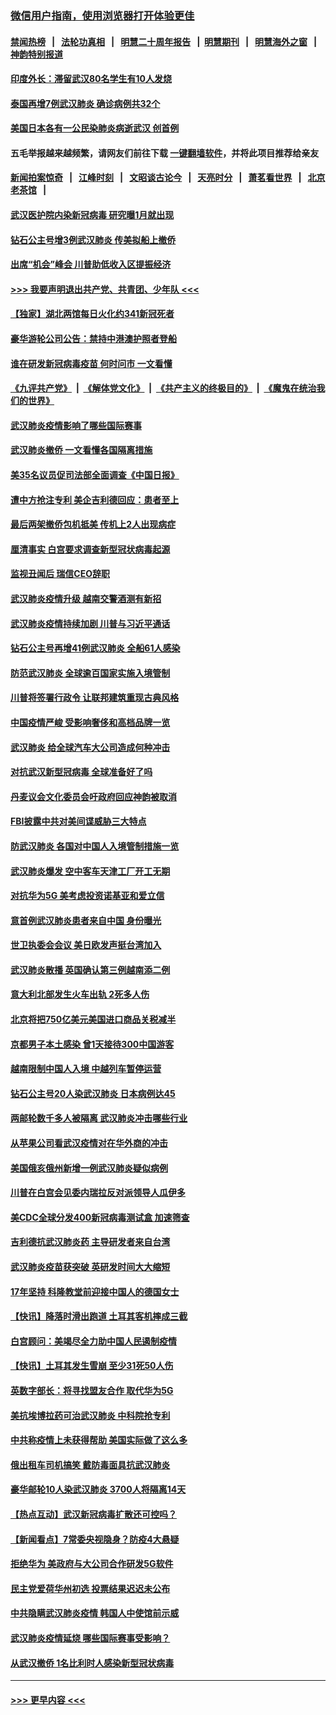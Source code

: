 ### [微信用户指南，使用浏览器打开体验更佳](https://github.com/gfw-breaker/banned-news1/blob/master/indexes/wechat-guide.md?t=0)
#### [禁闻热榜](热点新闻.md?t=0)  &nbsp;&nbsp;|&nbsp;&nbsp; [法轮功真相](https://github.com/gfw-breaker/truth/blob/master/README.md?t=0) &nbsp;&nbsp;|&nbsp;&nbsp; [明慧二十周年报告](https://github.com/gfw-breaker/mh-reports/blob/master/README.md?t=0) &nbsp;&nbsp;|&nbsp;&nbsp;[明慧期刊](https://github.com/gfw-breaker/mh-qikan) &nbsp;&nbsp;|&nbsp;&nbsp; [明慧海外之窗](https://github.com/gfw-breaker/mh-news/blob/master/README.md?t=0) &nbsp;&nbsp;|&nbsp;&nbsp; [神韵特别报道](https://github.com/gfw-breaker/mh-news/blob/master/shenyun.md?t=0)
#### [印度外长：滞留武汉80名学生有10人发烧](../pages/nsc418/n11853821.md?t=02081933) 
#### [泰国再增7例武汉肺炎 确诊病例共32个](../pages/nsc418/n11853808.md?t=02081933) 
#### [美国日本各有一公民染肺炎病逝武汉 创首例](../pages/nsc418/n11853509.md?t=02081933) 
#### 五毛举报越来越频繁，请网友们前往下载 [一键翻墙软件](https://github.com/gfw-breaker/ssr-accounts)，并将此项目推荐给亲友
#### [新闻拍案惊奇](https://github.com/gfw-breaker/banned-news1/blob/master/pages/link4.md) &nbsp;&nbsp;|&nbsp;&nbsp; [江峰时刻](https://github.com/gfw-breaker/banned-news1/blob/master/pages/link4.md) &nbsp;&nbsp;|&nbsp;&nbsp; [文昭谈古论今](https://github.com/gfw-breaker/banned-news1/blob/master/pages/link4.md) &nbsp;&nbsp;|&nbsp;&nbsp; [天亮时分](https://github.com/gfw-breaker/banned-news1/blob/master/pages/link4.md) &nbsp;&nbsp;|&nbsp;&nbsp; [萧茗看世界](https://github.com/gfw-breaker/banned-news1/blob/master/pages/link4.md) &nbsp;&nbsp;|&nbsp;&nbsp; [北京老茶馆](https://github.com/gfw-breaker/banned-news1/blob/master/pages/link4.md) &nbsp;&nbsp;|&nbsp;&nbsp; 
#### [武汉医护院内染新冠病毒 研究曝1月就出现](../pages/nsc418/n11852928.md?t=02081933) 
#### [钻石公主号增3例武汉肺炎 传美拟船上撤侨](../pages/nsc418/n11853240.md?t=02081933) 
#### [出席“机会”峰会 川普助低收入区提振经济](../pages/nsc418/n11853232.md?t=02081933) 
#### [>>> 我要声明退出共产党、共青团、少年队 <<<](https://github.com/begood0513/goodnews/blob/master/quit/letter.md) 
#### [【独家】湖北两馆每日火化约341新冠死者](../pages/nsc418/n11845444.md?t=02081933) 
#### [豪华游轮公司公告：禁持中港澳护照者登船](../pages/nsc418/n11852761.md?t=02081933) 
#### [谁在研发新冠病毒疫苗 何时问市 一文看懂](../pages/nsc418/n11852840.md?t=02081933) 
#### [《九评共产党》](https://github.com/begood0513/9ping.md/blob/master/README.md) &nbsp;|&nbsp; [《解体党文化》](../../../../jtdwh.md/blob/master/README.md)  &nbsp;|&nbsp; [《共产主义的终极目的》](../../../../gczydzjmd.md/blob/master/README.md) &nbsp;|&nbsp; [《魔鬼在统治我们的世界》](../../../../mgztzwmdsj.md/blob/master/README.md) 
#### [武汉肺炎疫情影响了哪些国际赛事](../pages/nsc418/n11852441.md?t=02081933) 
#### [武汉肺炎撤侨 一文看懂各国隔离措施](../pages/nsc418/n11844216.md?t=02081933) 
#### [美35名议员促司法部全面调查《中国日报》](../pages/nsc418/n11852435.md?t=02081933) 
#### [遭中方抢注专利 美企吉利德回应：患者至上](../pages/nsc418/n11852037.md?t=02081933) 
#### [最后两架撤侨包机抵美 传机上2人出现病症](../pages/nsc418/n11852173.md?t=02081933) 
#### [厘清事实 白宫要求调查新型冠状病毒起源](../pages/nsc418/n11852106.md?t=02081933) 
#### [监视丑闻后 瑞信CEO辞职](../pages/nsc418/n11852127.md?t=02081933) 
#### [武汉肺炎疫情升级 越南交警酒测有新招](../pages/nsc418/n11851632.md?t=02081933) 
#### [武汉肺炎疫情持续加剧 川普与习近平通话](../pages/nsc418/n11851613.md?t=02081933) 
#### [钻石公主号再增41例武汉肺炎 全船61人感染](../pages/nsc418/n11850401.md?t=02081933) 
#### [防范武汉肺炎 全球逾百国家实施入境管制](../pages/nsc418/n11850557.md?t=02081933) 
#### [川普将签署行政令 让联邦建筑重现古典风格](../pages/nsc418/n11850654.md?t=02081933) 
#### [中国疫情严峻 受影响奢侈和高档品牌一览](../pages/nsc418/n11850319.md?t=02081933) 
#### [武汉肺炎 给全球汽车大公司造成何种冲击](../pages/nsc418/n11850056.md?t=02081933) 
#### [对抗武汉新型冠病毒 全球准备好了吗](../pages/nsc418/n11850142.md?t=02081933) 
#### [丹麦议会文化委员会吁政府回应神韵被取消](../pages/nsc418/n11849312.md?t=02081933) 
#### [FBI披露中共对美间谍威胁三大特点](../pages/nsc418/n11849700.md?t=02081933) 
#### [防武汉肺炎 各国对中国人入境管制措施一览](../pages/nsc418/n11838726.md?t=02081933) 
#### [武汉肺炎爆发 空中客车天津工厂开工无期](../pages/nsc418/n11849634.md?t=02081933) 
#### [对抗华为5G 美考虑投资诺基亚和爱立信](../pages/nsc418/n11849510.md?t=02081933) 
#### [意首例武汉肺炎患者来自中国 身份曝光](../pages/nsc418/n11849454.md?t=02081933) 
#### [世卫执委会会议 美日欧发声挺台湾加入](../pages/nsc418/n11849433.md?t=02081933) 
#### [武汉肺炎散播 英国确认第三例越南添二例](../pages/nsc418/n11849439.md?t=02081933) 
#### [意大利北部发生火车出轨 2死多人伤](../pages/nsc418/n11848999.md?t=02081933) 
#### [北京将把750亿美元美国进口商品关税减半](../pages/nsc418/n11848896.md?t=02081933) 
#### [京都男子本土感染 曾1天接待300中国游客](../pages/nsc418/n11848641.md?t=02081933) 
#### [越南限制中国人入境 中越列车暂停运营](../pages/nsc418/n11847844.md?t=02081933) 
#### [钻石公主号20人染武汉肺炎 日本病例达45](../pages/nsc418/n11847823.md?t=02081933) 
#### [两邮轮数千多人被隔离 武汉肺炎冲击哪些行业](../pages/nsc418/n11847456.md?t=02081933) 
#### [从苹果公司看武汉疫情对在华外商的冲击](../pages/nsc418/n11847586.md?t=02081933) 
#### [美国俄亥俄州新增一例武汉肺炎疑似病例](../pages/nsc418/n11847714.md?t=02081933) 
#### [川普在白宫会见委内瑞拉反对派领导人瓜伊多](../pages/nsc418/n11847391.md?t=02081933) 
#### [美CDC全球分发400新冠病毒测试盒 加速筛查](../pages/nsc418/n11847260.md?t=02081933) 
#### [吉利德抗武汉肺炎药 主导研发者来自台湾](../pages/nsc418/n11847064.md?t=02081933) 
#### [武汉肺炎疫苗获突破 英研发时间大大缩短](../pages/nsc418/n11846915.md?t=02081933) 
#### [17年坚持 科隆教堂前迎接中国人的德国女士](../pages/nsc418/n11846781.md?t=02081933) 
#### [【快讯】降落时滑出跑道 土耳其客机摔成三截](../pages/nsc418/n11847021.md?t=02081933) 
#### [白宫顾问：美竭尽全力助中国人民遏制疫情](../pages/nsc418/n11846756.md?t=02081933) 
#### [【快讯】土耳其发生雪崩 至少31死50人伤](../pages/nsc418/n11846680.md?t=02081933) 
#### [英数字部长：将寻找盟友合作 取代华为5G](../pages/nsc418/n11846485.md?t=02081933) 
#### [美抗埃博拉药可治武汉肺炎 中科院抢专利](../pages/nsc418/n11846409.md?t=02081933) 
#### [中共称疫情上未获得帮助 美国实际做了这么多](../pages/nsc418/n11846008.md?t=02081933) 
#### [俄出租车司机搞笑 戴防毒面具抗武汉肺炎](../pages/nsc418/n11845703.md?t=02081933) 
#### [豪华邮轮10人染武汉肺炎 3700人将隔离14天](../pages/nsc418/n11845543.md?t=02081933) 
#### [【热点互动】武汉新冠病毒扩散还可控吗？](../pages/nsc418/n11844750.md?t=02081933) 
#### [【新闻看点】7常委央视隐身？防疫4大悬疑](../pages/nsc418/n11844611.md?t=02081933) 
#### [拒绝华为 美政府与大公司合作研发5G软件](../pages/nsc418/n11844625.md?t=02081933) 
#### [民主党爱荷华州初选 投票结果迟迟未公布](../pages/nsc418/n11844207.md?t=02081933) 
#### [中共隐瞒武汉肺炎疫情 韩国人中使馆前示威](../pages/nsc418/n11844084.md?t=02081933) 
#### [武汉肺炎疫情延烧 哪些国际赛事受影响？](../pages/nsc418/n11843958.md?t=02081933) 
#### [从武汉撤侨 1名比利时人感染新型冠状病毒](../pages/nsc418/n11843977.md?t=02081933) 

----
#### [ >>> 更早内容 <<< ](../indexes/nsc418-earlier.md)
